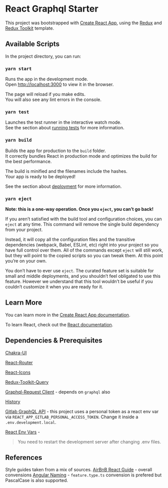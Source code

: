# React Graphql Starter

This project was bootstrapped with [Create React App](https://github.com/facebook/create-react-app), using the [Redux](https://redux.js.org/) and [Redux Toolkit](https://redux-toolkit.js.org/) template.

## Available Scripts

In the project directory, you can run:

### `yarn start`

Runs the app in the development mode.<br />
Open [http://localhost:3000](http://localhost:3000) to view it in the browser.

The page will reload if you make edits.<br />
You will also see any lint errors in the console.

### `yarn test`

Launches the test runner in the interactive watch mode.<br />
See the section about [running tests](https://facebook.github.io/create-react-app/docs/running-tests) for more information.

### `yarn build`

Builds the app for production to the `build` folder.<br />
It correctly bundles React in production mode and optimizes the build for the best performance.

The build is minified and the filenames include the hashes.<br />
Your app is ready to be deployed!

See the section about [deployment](https://facebook.github.io/create-react-app/docs/deployment) for more information.

### `yarn eject`

**Note: this is a one-way operation. Once you `eject`, you can’t go back!**

If you aren’t satisfied with the build tool and configuration choices, you can `eject` at any time. This command will remove the single build dependency from your project.

Instead, it will copy all the configuration files and the transitive dependencies (webpack, Babel, ESLint, etc) right into your project so you have full control over them. All of the commands except `eject` will still work, but they will point to the copied scripts so you can tweak them. At this point you’re on your own.

You don’t have to ever use `eject`. The curated feature set is suitable for small and middle deployments, and you shouldn’t feel obligated to use this feature. However we understand that this tool wouldn’t be useful if you couldn’t customize it when you are ready for it.

## Learn More

You can learn more in the [Create React App documentation](https://facebook.github.io/create-react-app/docs/getting-started).

To learn React, check out the [React documentation](https://reactjs.org/).

## Dependencies & Prerequisites
[Chakra-UI](https://chakra-ui.com/docs/getting-started)

[React-Router](https://reactrouter.com/)

[React-Icons](https://react-icons.github.io/react-icons)

[Redux-Toolkit-Query](https://redux-toolkit.js.org/rtk-query/overview)

[Graphql-Request Client](https://www.npmjs.com/package/graphql-request) - depends on `graphql` also

[History](https://www.npmjs.com/package/history)

[Gitlab GraphQL API](https://docs.gitlab.com/ee/api/graphql/getting_started.html) - this project uses a personal token as a react env var via `REACT_APP_GITLAB_PERSONAL_ACCESS_TOKEN`. Change it inside a `.env.development.local`.

[React Env Vars](https://create-react-app.dev/docs/adding-custom-environment-variables/) - 
> You need to restart the development server after changing .env files.

## References
Style guides taken from a mix of sources. 
[AirBnB React Guide](https://airbnb.io/javascript/react/) - overall convensions
[Angular Naming](https://angular.io/guide/styleguide#general-naming-guidelines) - `feature.type.ts` convension is prefered but PascalCase is also supported.
